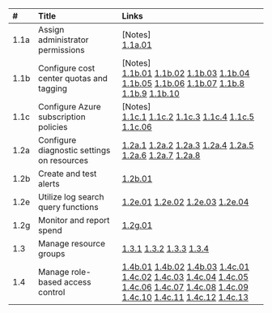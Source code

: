 \# | Title | Links
:--- | :--- | :---
1.1a |  Assign administrator permissions | [Notes]<br/>[1.1a.01](#11a01) 
1.1b |  Configure cost center quotas and tagging | [Notes]<br/>[1.1b.01](#11b01) [1.1b.02](#11b02) [1.1b.03](#11b03) [1.1b.04](#11b04) [1.1b.05](#11b05) [1.1b.06](#11b06) [1.1b.07](#11b07) [1.1b.8](#11b8) [1.1b.9](#11b9) [1.1b.10](#11b10) 
1.1c | Configure Azure subscription policies | [Notes]<br/>[1.1c.1](#11c1) [1.1c.2](#11c2) [1.1c.3](#11c3) [1.1c.4](#11c4) [1.1c.5](#11c5) [1.1c.06](#11c06) 
1.2a | Configure diagnostic settings on resources | [1.2a.1](#12a1) [1.2a.2](#12a2) [1.2a.3](#12a3) [1.2a.4](#12a4) [1.2a.5](#12a5) [1.2a.6](#12a6) [1.2a.7](#12a7) [1.2a.8](#12a8) 
1.2b | Create and test alerts | [1.2b.01](#12b01) 
1.2e | Utilize log search query functions | [1.2e.01](#12e01) [1.2e.02](#12e02) [1.2e.03](#12e03) [1.2e.04](#12e04) 
1.2g | Monitor and report spend | [1.2g.01](#12g01) 
1.3 | Manage resource groups | [1.3.1](#131) [1.3.2](#132) [1.3.3](#133) [1.3.4](#134) 
1.4 | Manage role-based access control | [1.4b.01](#14b01) [1.4b.02](#14b02) [1.4b.03](#14b03) [1.4c.01](#14c01) [1.4c.02](#14c02) [1.4c.03](#14c03) [1.4c.04](#14c04) [1.4c.05](#14c05) [1.4c.06](#14c06) [1.4c.07](#14c07) [1.4c.08](#14c08) [1.4c.09](#14c09) [1.4c.10](#14c10) [1.4c.11](#14c11) [1.4c.12](#14c12) [1.4c.13](#14c13)
